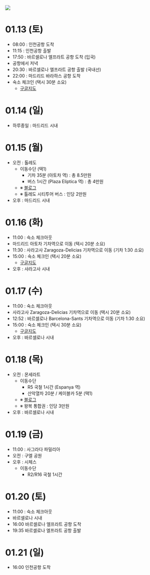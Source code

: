 <img src="https://github.com/breaker8758/spain/assets/26866611/00e73230-e197-471b-9048-c1795e41c44d" />

# 01.13 (토)
- 08:00 : 인천공항 도착
- 11:15 : 인천공항 출발
- 17:50 : 바르셀로나 엘프라트 공항 도착 (입국)
- 공항에서 저녁
- 20:30 : 바르셀로나 엘프라트 공항 출발 (국내선)
- 22:00 : 마드리드 바라하스 공항 도착
- 숙소 체크인 (택시 30분 소요)
  - [구글지도](https://maps.app.goo.gl/sEf9jLQDs63Rh4Rh9)

# 01.14 (일)
- 하루종일 : 마드리드 시내

# 01.15 (월)
- 오전 : 톨레도
  - 이동수단 (택1)
    - 기차 35분 (아토차 역) : 총 8.5만원
    - 버스 1시간 (Plaza Eliptica 역) : 총 4만원
  - ※ [블로그](https://m.blog.naver.com/withjoy79/221572595022)
  - ※ 톨레도 시티투어 버스 : 인당 2만원
- 오후 : 마드리드 시내

# 01.16 (화)
- 11:00 : 숙소 체크아웃
- 마드리드 아토차 기차역으로 이동 (택시 20분 소요)
- 11:30 : 사라고사 Zaragoza-Delicias 기차역으로 이동 (기차 1:30 소요)
- 15:00 : 숙소 체크인 (택시 20분 소요)
  - [구글지도](
https://maps.app.goo.gl/UsQjpiLvKYQfm3V28)
- 오후 : 사라고사 시내

# 01.17 (수)
- 11:00 : 숙소 체크아웃
- 사라고사 Zaragoza-Delicias 기차역으로 이동 (택시 20분 소요)
- 12:52 : 바르셀로나 Barcelona-Sants 기차역으로 이동 (기차 1:30 소요)
- 15:00 : 숙소 체크인 (택시 30분 소요)
  - [구글지도](https://maps.app.goo.gl/SyuYave96L8FkM9m9
)
- 오후 : 바르셀로나 시내

# 01.18 (목)
- 오전 : 몬세라트
  - 이동수단
    - R5 국철 1시간 (Espanya 역)
    - 산악열차 20분 / 케이블카 5분 (택1)
  - ※ [블로그](http://holaspain.co.kr/bbs/board.php?bo_table=barcelona&wr_id=155)
  - ※ 왕복 통합권 : 인당 3만원
- 오후 : 바르셀로나 시내

# 01.19 (금)
- 11:00 : 사그라다 파밀리아
- 오전 : 구엘 공원
- 오후 : 시체스
  - 이동수단
    - R2/R16 국철 1시간

# 01.20 (토)
- 11:00 : 숙소 체크아웃
- 바르셀로나 시내
- 16:00 바르셀로나 엘프라트 공항 도착
- 19:35 바르셀로나 엘프라트 공항 출발

# 01.21 (일)
- 16:00 인천공항 도착
